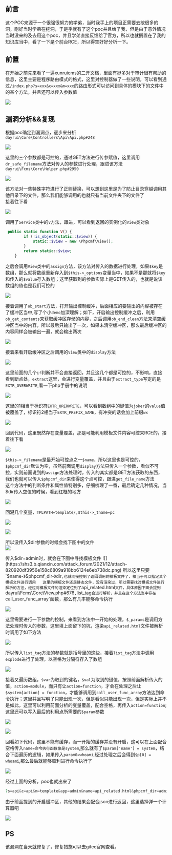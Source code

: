 前言
--

这个POC来源于一个很强很努力的学弟，当时我手上的项目正需要去挖很多的洞，刚好当时学弟在挖洞，于是乎就有了这个poc并且给了我，但是由于意外情况当时没来的及去用这个poc，并且学弟直接反馈给了官方，所以也就搁置在了我的知识库当中，看了一下是个前台RCE，所以得空好好分析一下。

前置
--

在开始之前先来看了一遍xunruicms的二开文档，里面有挺多对于审计很有帮助的信息，这里主要是程序路由模式的格式，这里对控制器做了一些说明，可以看到通过`/index.php?s=xxx&c=xxx&m=xxx`的路由形式可以访问到具体的模块下的文件中的某个方法，并且还可以传入参数值

![](https://shs3.b.qianxin.com/attack_forum/2021/12/attach-89878384cbb3c155ac4146f0341c9ecb27cf47da.png)

漏洞分析&amp;&amp;复现
----------------

根据poc确定到漏洞点，逐步来分析  
`dayrui\Core\Controllers\Api\Api.php#248`

![](https://shs3.b.qianxin.com/attack_forum/2021/12/attach-bf4c9dfa16f2b454712d1122b9653427c9f057a3.png)

这里的三个参数都是可控的，通过GET方法进行传参赋值，这里调用`dr_safe_filename`方法对传入的参数进行处理，跟进该方法  
`dayrui\Fcms\Core\Helper.php#2950`

![](https://shs3.b.qianxin.com/attack_forum/2021/12/attach-d9b1b138ab5a4f331fdc1f433d0a1b5f0f92bbe2.png)

该方法对一些特殊字符进行了正则替换，可以想到这里是为了防止目录穿越调用其他目录下的文件，那么我们能够调用的也就只有当前文件夹下的文件了  
接着往下看

![](https://shs3.b.qianxin.com/attack_forum/2021/12/attach-d836bec112226c16e56e6781b75e4850ff0a4605.png)

调用了`Service`类中的`V`方法，跟进，可以看到返回的实例化的`View`类对象

```php
 public static function V() {
        if (!is_object(static::$view)) {
            static::$view = new \Phpcmf\View();
        }
        return static::$view;
    }
```

之后会调用`View`类中的`assign`方法，该方法对传入的数据进行处理，如果`$key`是数组，那么就将数组重新存入到`$this->_options`变量当中，如果不是那就将`$key`和传入的`$value`存入数组；这里获取到的参数实际上是GET传入的，也就是说该数组的值也是我们可控的

![](https://shs3.b.qianxin.com/attack_forum/2021/12/attach-e028ed858a08a6a535c0b65e3e5fe15ab2eca90a.png)

接着调用了`ob_start`方法，打开输出控制缓冲，后面相应的要输出的内容被存在了缓冲区当中,写了个小`demo`加深理解；如下，开启输出控制缓冲之后，利用`ob_get_contents`来获取缓冲区存储的内容，之后调用`ob_end_clean`方法来清空缓冲区当中的内容，所以最后只输出了一次，如果未清空缓冲区，那么最后缓冲区的内容同样会被输出一遍，就会输出两次

![](https://shs3.b.qianxin.com/attack_forum/2021/12/attach-47685bc44f765e9a11cfacf99911f215eac00d62.png)

接着来看开启缓冲区之后调用的`View`类中的`display`方法

![](https://shs3.b.qianxin.com/attack_forum/2021/12/attach-d02c4cad6ad9d4b2a348fb101dedc32ac60f35c0.png)

这里前面的几个`if`判断并不会直接返回，并且这几个都是可控的，不影响，直接看到断点处，`extract`这里，会进行变量覆盖，并且由于`extract_type`写定的是`EXTR_OVERWRITE`,看一下php手册中的说明

![](https://shs3.b.qianxin.com/attack_forum/2021/12/attach-9e2e14879a9775a72b3c0f1225c18b9f39bddc70.png)

这里的1相当于标识符`EXTR_ORERWRITE`，可以看到数组中的键值为`joker`的`value`值被覆盖了，标识符2相当于`EXTR_PREFIX_SAME`，有冲突的话会加上前缀`wx`

![](https://shs3.b.qianxin.com/attack_forum/2021/12/attach-60a0a957ced129a8e314aeca452276973da68511.png)

回到代码，这里既然存在变量覆盖，那是可能利用模板文件内容可控来RCE的，接着往下看

![](https://shs3.b.qianxin.com/attack_forum/2021/12/attach-b139a93271b89bc61a31d4342a7eec221677585d.png)

`$this->_filename`是最开始可控点之一`$name`，所以这里也是可控的，`$phpcmf_dir`默认为空，虽然前面调用`display`方法只传入一个参数，看似不可控，实则前面说到的`assign`方法处理时，传入的其实都是GET方法获取的东西，我们也就可以传入`$phpcmf_dir`来使得这个点可控，跟进`get_file_name`方法  
这个方法中的判断条件和属性值特别多，仔细梳理了一番，最后确定几种情况，当$dir传入空值的时候，看到红框的地方

![](https://shs3.b.qianxin.com/attack_forum/2021/12/attach-597779cfd76b4b2103d3b16023a4c1bbf004dc03.png)

回溯几个变量，`TPLPATH=template/,$this->_tname=pc`

![](https://shs3.b.qianxin.com/attack_forum/2021/12/attach-ee9bec1719f4c1da58eaf50dca27688020300c2a.png)

![](https://shs3.b.qianxin.com/attack_forum/2021/12/attach-2dad00f0a342a54a3db4d774866fbfdea4cf33d8.png)

所以没传入$dir参数的时候会找下图中的文件  
![](https://shs3.b.qianxin.com/attack_forum/2021/12/attach-558fa4347bde0fe55cba31cb25b11d1942be61db.png)

传入$dir=admin时，就会在下图中寻找模板文件  
![](https://shs3.b.qianxin.com/attack_forum/2021/12/attach-820920df3956e158c6809a918bb6124e6eb738dc.png)  
所以这里只要`$name-》$phpcmf_dir-》dir`,也就间接控制了返回调用的模板文件了，相当于可以指定某个模板文件进行调用  
这里的模板文件还是静态文件，没有渲染过，所以需要找对模板文件进行解析的方法，经过对模板文件的渲染定位到了`api_related.html`文件，具体原因下面会提到  
`dayrui\Fcms\Core\View.php#676`,`list_tag`会进行解析，并且在这个方法当中存在`call_user_func_array`函数，那么有几率能够命令执行

![](https://shs3.b.qianxin.com/attack_forum/2021/12/attach-d352474d8ca65d510e8a98d3ef2ac724764ebc7b.png)

这里需要进行一下参数的控制，来看到方法中一开始的处理，`$_params`是调用方法处理时传入的参数，这里填上面留下的坑，渲染`api_related.html`文件被解析时调用了如下方法

![](https://shs3.b.qianxin.com/attack_forum/2021/12/attach-5b60e68ee7bbae7fd359cdceea243ea4c6c8b7b7.png)

所以传入`list_tag`方法的参数就是括号里的这些，接着`list_tag`方法中调用`explode`进行了处理，以空格为分隔符存入了数组

![](https://shs3.b.qianxin.com/attack_forum/2021/12/attach-7376e8aef807d8ee01925e33d49813a2b21369f1.png)

接着又遍历数组，`$var`为取到的键名，`$val`为取到的键值，按照前面解析传入的值，`action=module`，而只有让`action=function`，才会在处理之后让`$system[action] = function`，才能够调用到`call_user_func_array`方法达到命令执行；这里并且写明了只能出现一次，但是看似只能出现一次，但是实际上并不是如此，这里可以利用前面分析的变量覆盖，配合空格，再传入`action=function`;这里还可以写入最后的利用点所需要的`$param`参数

![](https://shs3.b.qianxin.com/attack_forum/2021/12/attach-595fdf9384dd016fad70bf0c47f0c136c6f18fcf.png)

![](https://shs3.b.qianxin.com/attack_forum/2021/12/attach-13657e89ac80c6b291d402d8ed02896fd0cbfca5.png)

回看如下代码，这里不能有缓存，而一开始的缓存并没有开启，这可以在上面配合空格传入`name=命令执行函数像是system`,那么就有了`$param['name'] = system`，结合下面遍历的逻辑，如果传入`param0=whoami`,经过处理之后会得到`$p[0] = whoami`,那么最后就能够顺利进行命令执行了

![](https://shs3.b.qianxin.com/attack_forum/2021/12/attach-32869dae80159c5ff4f5a95b5336eed62b7509a7.png)

经过上面的分析，poc也就出来了

```php
?s=api&c=api&m=template&app=admin&name=api_related.html&phpcmf_dir=admin&mid=%20action=function%20name=system%20param0=calc.exe
```

由于前面提到的开启缓冲区，其他的结果会配合json进行返回，这里选择弹一个计算器吧

![](https://shs3.b.qianxin.com/attack_forum/2021/12/attach-0d741b369db17f6db35db27ff4296918cb0b6331.png)

PS
--

该漏洞在当天就修复了，修复措施可以去gitee官网查看。